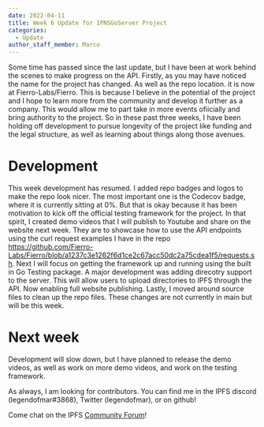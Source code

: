 ```yaml
---
date: 2022-04-11
title: Week 6 Update for IPNSGoServer Project
categories:
  - Update
author_staff_member: Marco
---
```

Some time has passed since the last update, but I have been at work behind the scenes to make progress on the API. Firstly, as you may have noticed the name for the project has changed. As well as the repo location. it is now at Fierro-Labs/Fierro. This is because I believe in the potential of the project and I hope to learn more from the community and develop it further as a company. This would allow me to part take in more events ofiicially and bring authority to the project. So in these past three weeks, I have been holding off development to pursue longevity of the project like funding and the legal structure, as well as learning about things along those avenues. 

# Development
This week development has resumed. I added repo badges and logos to make the repo look nicer. The most important one is the Codecov badge, where it is currently sitting at 0%. But that is okay because it has been motivation to kick off the official testing framework for the project. In that spirit, I created demo videos that I will publish to Youtube and share on the website next week. They are to showcase how to use the API endpoints using the curl request examples I have in the repo https://github.com/Fierro-Labs/Fierro/blob/a1237c3e1262f6d1ce2c67acc50dc2a75cdea1f5/requests.sh. Next I will focus on getting the framework up and running using the built in Go Testing package. A major development was adding direcotry support to the server. This will allow users to upload directories to IPFS through the API. Now enabling full website publishing. Lastly, I moved around source files to clean up the repo files. These changes are not currently in main but will be this week.

# Next week

Development will slow down, but I have planned to release the demo videos, as well as work on more demo videos, and work on the testing framework. 

As always, I am looking for contributors. You can find me in the IPFS discord (legendofmar#3868), Twitter (legendofmar), or on github!

Come chat on the IPFS [Community Forum](https://github.com/ipfs/community/discussions/701)!
